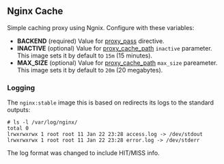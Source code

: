 ## Nginx Cache

Simple caching proxy using Ngnix. Configure with these variables:

 * **BACKEND** (required) Value for [proxy_pass][proxy_pass] directive.
 * **INACTIVE** (optional) Value for [proxy_cache_path][proxy_cache_path] `inactive` parameter. This image sets it by default to `15m` (15 minutes).
 * **MAX_SIZE** (optional) Value for [proxy_cache_path][proxy_cache_path] `max_size` pareameter. This image sets it by default to `20m` (20 megabytes).


[proxy_pass]: http://nginx.org/en/docs/http/ngx_http_proxy_module.html#proxy_pass
[proxy_cache_path]: http://nginx.org/en/docs/http/ngx_http_proxy_module.html#proxy_cache_path


### Logging

The `nginx:stable` image this is based on redirects its logs to the standard outputs:

```
# ls -l /var/log/nginx/
total 0
lrwxrwxrwx 1 root root 11 Jan 22 23:28 access.log -> /dev/stdout
lrwxrwxrwx 1 root root 11 Jan 22 23:28 error.log -> /dev/stderr
```

The log format was changed to include HIT/MISS info.
